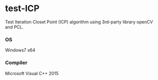 # test-ICP
Test Iteration Closet Point (ICP) algorithm using 3rd-party library openCV and PCL.  
  
### OS  
Windows7 x64  
### Compiler  
Microsoft Visual C++ 2015  
